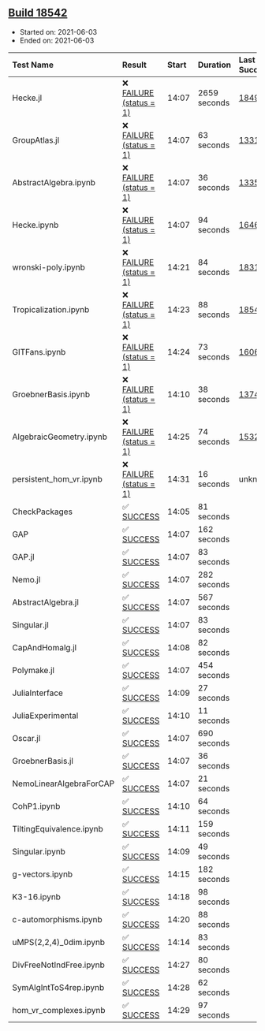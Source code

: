 ## [Build 18542](https://oscarci.mathematik.uni-kl.de/job/oscar/18542/)

* Started on: 2021-06-03
* Ended on: 2021-06-03

| Test Name    | Result | Start | Duration | Last Success | First Failure |
|:-------------|:-------|:------|:---------|:-------------|:--------------|
| Hecke.jl | ❌ [FAILURE (status = 1)](https://oscarci.mathematik.uni-kl.de/job/oscar/18542/artifact/logs/build-18542/Hecke.jl.log) | 14:07 | 2659 seconds | [18490](https://oscarci.mathematik.uni-kl.de/job/oscar/18490/) | [18491](https://oscarci.mathematik.uni-kl.de/job/oscar/18491/) |
| GroupAtlas.jl | ❌ [FAILURE (status = 1)](https://oscarci.mathematik.uni-kl.de/job/oscar/18542/artifact/logs/build-18542/GroupAtlas.jl.log) | 14:07 | 63 seconds | [13311](https://oscarci.mathematik.uni-kl.de/job/oscar/13311/) | [13312](https://oscarci.mathematik.uni-kl.de/job/oscar/13312/) |
| AbstractAlgebra.ipynb | ❌ [FAILURE (status = 1)](https://oscarci.mathematik.uni-kl.de/job/oscar/18542/artifact/logs/build-18542/AbstractAlgebra.ipynb.log) | 14:07 | 36 seconds | [13355](https://oscarci.mathematik.uni-kl.de/job/oscar/13355/) | [13356](https://oscarci.mathematik.uni-kl.de/job/oscar/13356/) |
| Hecke.ipynb | ❌ [FAILURE (status = 1)](https://oscarci.mathematik.uni-kl.de/job/oscar/18542/artifact/logs/build-18542/Hecke.ipynb.log) | 14:07 | 94 seconds | [16463](https://oscarci.mathematik.uni-kl.de/job/oscar/16463/) | [16464](https://oscarci.mathematik.uni-kl.de/job/oscar/16464/) |
| wronski-poly.ipynb | ❌ [FAILURE (status = 1)](https://oscarci.mathematik.uni-kl.de/job/oscar/18542/artifact/logs/build-18542/wronski-poly.ipynb.log) | 14:21 | 84 seconds | [18314](https://oscarci.mathematik.uni-kl.de/job/oscar/18314/) | [18315](https://oscarci.mathematik.uni-kl.de/job/oscar/18315/) |
| Tropicalization.ipynb | ❌ [FAILURE (status = 1)](https://oscarci.mathematik.uni-kl.de/job/oscar/18542/artifact/logs/build-18542/Tropicalization.ipynb.log) | 14:23 | 88 seconds | [18540](https://oscarci.mathematik.uni-kl.de/job/oscar/18540/) | [18541](https://oscarci.mathematik.uni-kl.de/job/oscar/18541/) |
| GITFans.ipynb | ❌ [FAILURE (status = 1)](https://oscarci.mathematik.uni-kl.de/job/oscar/18542/artifact/logs/build-18542/GITFans.ipynb.log) | 14:24 | 73 seconds | [16068](https://oscarci.mathematik.uni-kl.de/job/oscar/16068/) | [16069](https://oscarci.mathematik.uni-kl.de/job/oscar/16069/) |
| GroebnerBasis.ipynb | ❌ [FAILURE (status = 1)](https://oscarci.mathematik.uni-kl.de/job/oscar/18542/artifact/logs/build-18542/GroebnerBasis.ipynb.log) | 14:10 | 38 seconds | [13748](https://oscarci.mathematik.uni-kl.de/job/oscar/13748/) | [13749](https://oscarci.mathematik.uni-kl.de/job/oscar/13749/) |
| AlgebraicGeometry.ipynb | ❌ [FAILURE (status = 1)](https://oscarci.mathematik.uni-kl.de/job/oscar/18542/artifact/logs/build-18542/AlgebraicGeometry.ipynb.log) | 14:25 | 74 seconds | [15322](https://oscarci.mathematik.uni-kl.de/job/oscar/15322/) | [15323](https://oscarci.mathematik.uni-kl.de/job/oscar/15323/) |
| persistent_hom_vr.ipynb | ❌ [FAILURE (status = 1)](https://oscarci.mathematik.uni-kl.de/job/oscar/18542/artifact/logs/build-18542/persistent_hom_vr.ipynb.log) | 14:31 | 16 seconds | unknown | unknown |
| CheckPackages | ✅ [SUCCESS](https://oscarci.mathematik.uni-kl.de/job/oscar/18542/artifact/logs/build-18542/CheckPackages.log) | 14:05 | 81 seconds |  |  |
| GAP | ✅ [SUCCESS](https://oscarci.mathematik.uni-kl.de/job/oscar/18542/artifact/logs/build-18542/GAP.log) | 14:07 | 162 seconds |  |  |
| GAP.jl | ✅ [SUCCESS](https://oscarci.mathematik.uni-kl.de/job/oscar/18542/artifact/logs/build-18542/GAP.jl.log) | 14:07 | 83 seconds |  |  |
| Nemo.jl | ✅ [SUCCESS](https://oscarci.mathematik.uni-kl.de/job/oscar/18542/artifact/logs/build-18542/Nemo.jl.log) | 14:07 | 282 seconds |  |  |
| AbstractAlgebra.jl | ✅ [SUCCESS](https://oscarci.mathematik.uni-kl.de/job/oscar/18542/artifact/logs/build-18542/AbstractAlgebra.jl.log) | 14:07 | 567 seconds |  |  |
| Singular.jl | ✅ [SUCCESS](https://oscarci.mathematik.uni-kl.de/job/oscar/18542/artifact/logs/build-18542/Singular.jl.log) | 14:07 | 83 seconds |  |  |
| CapAndHomalg.jl | ✅ [SUCCESS](https://oscarci.mathematik.uni-kl.de/job/oscar/18542/artifact/logs/build-18542/CapAndHomalg.jl.log) | 14:08 | 82 seconds |  |  |
| Polymake.jl | ✅ [SUCCESS](https://oscarci.mathematik.uni-kl.de/job/oscar/18542/artifact/logs/build-18542/Polymake.jl.log) | 14:07 | 454 seconds |  |  |
| JuliaInterface | ✅ [SUCCESS](https://oscarci.mathematik.uni-kl.de/job/oscar/18542/artifact/logs/build-18542/JuliaInterface.log) | 14:09 | 27 seconds |  |  |
| JuliaExperimental | ✅ [SUCCESS](https://oscarci.mathematik.uni-kl.de/job/oscar/18542/artifact/logs/build-18542/JuliaExperimental.log) | 14:10 | 11 seconds |  |  |
| Oscar.jl | ✅ [SUCCESS](https://oscarci.mathematik.uni-kl.de/job/oscar/18542/artifact/logs/build-18542/Oscar.jl.log) | 14:07 | 690 seconds |  |  |
| GroebnerBasis.jl | ✅ [SUCCESS](https://oscarci.mathematik.uni-kl.de/job/oscar/18542/artifact/logs/build-18542/GroebnerBasis.jl.log) | 14:07 | 36 seconds |  |  |
| NemoLinearAlgebraForCAP | ✅ [SUCCESS](https://oscarci.mathematik.uni-kl.de/job/oscar/18542/artifact/logs/build-18542/NemoLinearAlgebraForCAP.log) | 14:07 | 21 seconds |  |  |
| CohP1.ipynb | ✅ [SUCCESS](https://oscarci.mathematik.uni-kl.de/job/oscar/18542/artifact/logs/build-18542/CohP1.ipynb.log) | 14:10 | 64 seconds |  |  |
| TiltingEquivalence.ipynb | ✅ [SUCCESS](https://oscarci.mathematik.uni-kl.de/job/oscar/18542/artifact/logs/build-18542/TiltingEquivalence.ipynb.log) | 14:11 | 159 seconds |  |  |
| Singular.ipynb | ✅ [SUCCESS](https://oscarci.mathematik.uni-kl.de/job/oscar/18542/artifact/logs/build-18542/Singular.ipynb.log) | 14:09 | 49 seconds |  |  |
| g-vectors.ipynb | ✅ [SUCCESS](https://oscarci.mathematik.uni-kl.de/job/oscar/18542/artifact/logs/build-18542/g-vectors.ipynb.log) | 14:15 | 182 seconds |  |  |
| K3-16.ipynb | ✅ [SUCCESS](https://oscarci.mathematik.uni-kl.de/job/oscar/18542/artifact/logs/build-18542/K3-16.ipynb.log) | 14:18 | 98 seconds |  |  |
| c-automorphisms.ipynb | ✅ [SUCCESS](https://oscarci.mathematik.uni-kl.de/job/oscar/18542/artifact/logs/build-18542/c-automorphisms.ipynb.log) | 14:20 | 88 seconds |  |  |
| uMPS(2,2,4)_0dim.ipynb | ✅ [SUCCESS](https://oscarci.mathematik.uni-kl.de/job/oscar/18542/artifact/logs/build-18542/uMPS-2-2-4-_0dim.ipynb.log) | 14:14 | 83 seconds |  |  |
| DivFreeNotIndFree.ipynb | ✅ [SUCCESS](https://oscarci.mathematik.uni-kl.de/job/oscar/18542/artifact/logs/build-18542/DivFreeNotIndFree.ipynb.log) | 14:27 | 80 seconds |  |  |
| SymAlgIntToS4rep.ipynb | ✅ [SUCCESS](https://oscarci.mathematik.uni-kl.de/job/oscar/18542/artifact/logs/build-18542/SymAlgIntToS4rep.ipynb.log) | 14:28 | 62 seconds |  |  |
| hom_vr_complexes.ipynb | ✅ [SUCCESS](https://oscarci.mathematik.uni-kl.de/job/oscar/18542/artifact/logs/build-18542/hom_vr_complexes.ipynb.log) | 14:29 | 97 seconds |  |  |
